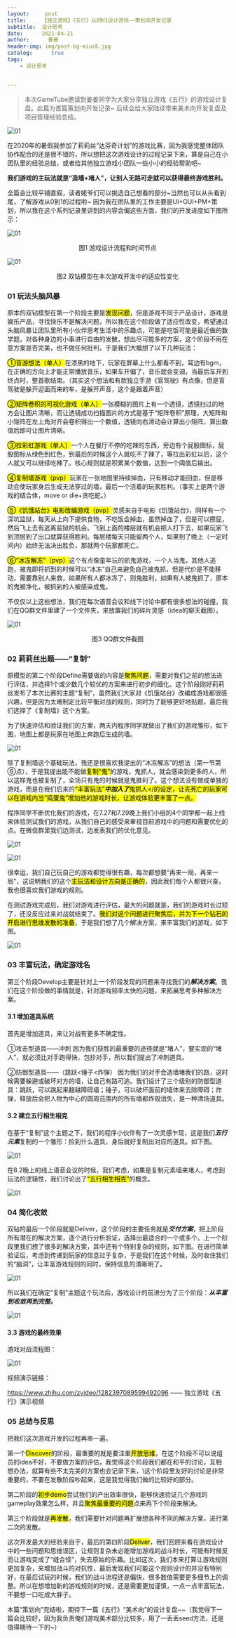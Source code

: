 ```yaml
---
layout:     post
title:     【独立游戏】《五行》从0到1设计游戏——策划向开发记录
subtitle:  设计思考
date:      2021-04-21
author:      姜姜
header-img: img/post-bg-miui6.jpg
catalog: 	  true
tags:
    - 设计思考


---
```


>本次GameTube邀请到姜姜同学为大家分享独立游戏《五行》的游戏设计复盘。此篇为首篇策划向开发记录~ 后续会给大家陆续带来美术向开发复盘及项目管理经验总结。





![01]({{site.baseurl}}/img-post/20210421/01.png)

在2020年的暑假我参加了莉莉丝“达芬奇计划”的游戏比赛，因为我感觉整体团队协作配合的还是很不错的，所以想把这次游戏设计的过程记录下来，算是自己在小团队里的经验总结，或者给其他独立游戏小团队一些小小的经验帮助吧~



**我们游戏的主玩法就是“造墙+堵人”，让别人无路可走就可以获得最终游戏胜利。**



全篇会比较平铺直叙，读者姥爷们可以挑选自己想看的部分~当然也可以从头看到尾，了解游戏从0到1的过程啦~ 因为我在团队里的工作主要是UI+GUI+PM+策划，所以我在这个系列记录里讲到的内容会偏这些方面，我们的开发进度如下图所示：

![01]({{site.baseurl}}/img-post/20210421/02.png)

<center>图1 游戏设计流程和时间节点</center>

![01]({{site.baseurl}}/img-post/20210421/03.png)

<center>图2 双钻模型在本次游戏开发中的适应性变化</center>

### 01 玩法头脑风暴

原本的双钻模型在第一个阶段主要是<mark>发现问题</mark>，但是游戏不同于产品设计，游戏是娱乐产品，寻找快乐不是解决问题，所以我在这个阶段做了适应性改变，希望通过头脑风暴让团队里所有小伙伴思考生活中的乐趣点，可能是吃饭可能是最近做的数学题，对各种身边的小事进行自由的发散，想出尽可能多的方案，这个阶段不用在意方案是否完美，也不做任何批判，于是我们大概想了以下几种玩法：



<mark>①音游想法（单人）</mark>在漆黑的地下，玩家在屏幕上什么都看不到，耳边有bgm，在正确的方向上才能正常播放音乐，如果车开偏了，音乐就会变调，当最后车开到终点时，整首歌结束。（其实这个想法和有款独立手游《盲驾驶》有点像，但是盲驾驶是躲开迎面而来的车，是躲开声音，这个是跟着声音）



<mark>②矩阵卷积的可视化游戏（单人）</mark>一张模糊的图片上有一个透镜，透镜扫过的地方会让图片清晰，而让透镜成功扫描图片的方式是基于“矩阵卷积”原理，大矩阵和小矩阵在左上角对齐会卷积得出一个数值，透镜向右滑动会计算出小矩阵，算出数值后即可让图片清晰。



<mark>③拉彩虹游戏（单人）</mark>一个人在餐厅不停的吃辣的东西，旁边有个屁股图标，屁股图标从绿色到红色，到最后的时候这个人就吃不了辣了，等拉出彩虹以后，这个人就又可以继续吃辣了。核心规则就是积累某个数值，达到一个阈值后输出。



<mark>④复制墙游戏（pvp）</mark>玩家在一张地图里持续掉血，只有移动才能回血，但是移动会使玩家身后生成无法穿过的墙，最后一个活着的玩家胜利。（事实上是两个游戏的结合体，move or die+贪吃蛇。）



<mark>⑤《饥饿站台》电影改编游戏（pvp）</mark>灵感来自于电影《饥饿站台》，同样有一个深坑监狱，每天从上向下提供食物，不吃饭会掉血，虽然掉血了，但是可以攒屁，然后飞上去有逃离监狱的机会。飞到上面的楼层就有机会把人打下去，如果玩家飞到顶层到了出口就算获得胜利。每层楼每天只能留两个人，如果到了晚上（一定时间内）始终无法决出胜负，那就两个玩家都死亡。



<mark>⑥“冰冻解冻”（pvp）</mark>这个有点像童年玩的抓鬼游戏，一个人当鬼，其他人逃跑，被鬼即将抓到的时候可以“冰冻”自己来避免自己被鬼抓，但是代价是不能移动，需要靠别人来救，如果所有人都冰冻了，则鬼胜利，如果有人被鬼抓了，原本的鬼被净化，被抓到的人被感染成鬼。

不仅仅以上这些想法，我们在每次语音会议和线下讨论中都有很多想法的碰撞，我们在QQ群文件里建了一个文件夹，来放置我们的碎片灵感（idea的聊天截图）。

![01]({{site.baseurl}}/img-post/20210421/04.png)

<center>图3 QQ群文件截图</center>

### 02 莉莉丝出题——“复制”

原模型的第二个阶段Define需要做的内容是<mark>聚焦问题</mark>，需要对我们之前的想法进行评估，并选择1个或少数几个较优的方案来进行初步的细化。这个阶段刚好莉莉丝发布了本次比赛的主题“复制”，虽然我们大家对《饥饿站台》改编成游戏都很感兴趣，但是因为太难制定比较平衡对战的规则，同时为了能够更好地贴题，最后我们选择了《复制墙》这个方案。

为了快速评估和验证我们的方案，两天内程序同学就做出了我们的游戏雏形，如下图，地图上都是玩家在地图上奔跑后生成的墙。

![01]({{site.baseurl}}/img-post/20210421/05.png)

除了复制墙这个基础玩法，我还是很喜欢我提出的“冰冻解冻”的想法（第一节第⑥点），于是我提出能不能做<mark>复制“鬼”</mark>的游戏，鬼抓人，就会感染到更多的人，所以这样鬼也被复制了，全场只有鬼的时候就是鬼胜利了。这个想法没有做成单独的游戏，而是在我们后来的<mark>“丰富玩法”***中加入了***鬼抓人</的设定，让先死亡的玩家可以在游戏内当“捣蛋鬼”增加他的游戏时长，让游戏体验更丰富了一点。

程序同学不断优化我们的游戏，在7.27和7.29晚上我们小组的4个同学都一起上线来体验测试我们的游戏，从我们自己的感受来审视目前游戏中的问题和需要优化的点。在微信群里我们边测试，边发表我们的优化意见。

![01]({{site.baseurl}}/img-post/20210421/06.png)

![01]({{site.baseurl}}/img-post/20210421/07.png)

很幸运，我们自己玩自己的游戏都觉得很有趣，每次都想要“再来一局，再来一局”，这说明我们的这个<mark>主玩法和设计方向是正确的</mark>，因此我们每个人都很兴奋，我也很喜欢我们游戏的规则。



在测试游戏完成后，我们对游戏进行评估，最大的问题就是，我们的游戏时长过短了，还没反应过来对战就结束了。<mark>我们对这个问题进行聚焦后，并为下一个钻石的开启进行思维发散的准备</mark>，于是我们想了几个解决方案，来丰富我们的游戏，如下图。

![01]({{site.baseurl}}/img-post/20210421/08.png)

### 03 **丰富玩法，确定游戏名**

第三个阶段Develop主要是针对上一个阶段发现的问题来寻找我们的***解决方案***。我们在这个阶段做的事情就是，针对游戏频率太快的问题，来拓展思考多种解决方案。

#### 3.1 **增加道具系统**

首先是增加道具，来让对战有更多不确定性。

①攻击型道具——冲刺 
因为我们获胜的最重要的途径就是“堵人”，要实现的“堵人”，就必须比对手跑得快，包抄对手，所以我们提出了冲刺道具。

②防御型道具——（跳跃<锤子<炸弹） 
因为我们的对手会造墙堵我们的路，这时候需要躲避或破坏对方的墙，让自己有路可逃。我们设计了三个级别的防御型道具：跳跃，可以跳起来翻越障碍墙；锤子，可以破坏面前的墙体来去除障碍；炸弹，释放后会把人物为中心的圆周范围内的所有墙都炸毁消失，是一种清场道具。

#### **3.2 建立五行相生相克**

在基于“复制”这个主题之下，我们的程序小伙伴有了一次灵感乍现，这是我们***五行元素***复制的一个雏形：捡到什么道具，身后就好复制出对应的道具。如下图。

![01]({{site.baseurl}}/img-post/20210421/09.png)

在8.2晚上的线上语音会议的时候，我们考虑，如果是复制元素墙来堵人，考虑到玩法的逻辑性，我们讨论出了<mark>“五行相生相克”</mark>的概念。

![01]({{site.baseurl}}/img-post/20210421/10.png)

### 04 **简化收敛**

双钻的最后一个阶段就是Deliver，这个阶段的主要任务就是***交付方案***，把上阶段所有潜在的解决方案，逐个进行分析验证，选择出最适合的一个或多个。上一个阶段里我们想了很多的解决方案，其中还有个特别复杂的规则，如下图。在进行简单验证后，考虑到传递到玩家的信息过于复杂，于是我们在这个时候，及时收住我们的“脑洞”，让丰富游戏规则的同时，保持信息的清晰明了。

![01]({{site.baseurl}}/img-post/20210421/11.png)

所以我们在确定“复制”主题这个玩法后，游戏设计的前进分为了三个阶段：***从丰富到收敛再到完整。***

![01]({{site.baseurl}}/img-post/20210421/12.png)

#### 3.3 **游戏的最终效果**

游戏对战流程图：

![01]({{site.baseurl}}/img-post/20210421/13.png)

视频演示链接：

https://www.zhihu.com/zvideo/1282397089599492096 —— 独立游戏《五行》演示视频

### 05 **总结与反思**

把我们这次游戏开发的过程再串一遍。



第一个<mark>Discover</mark>的阶段，最重要的就是要注重<mark>开放思维</mark>，在这个阶段不可以说组员的idea不好，不要做方案的评估，我觉得这个阶段我们都在和平的讨论，互相想办法，就算有些不太完美的方案也会记录下来，\这个阶段里友好的讨论是非常重要的，不要在发散阶段吵起来，这是我觉得我们做的比较好的部分。



第二阶段的<mark>初步demo</mark>尝试我们的产出效率很快，能够快速验证几个游戏的gameplay效果怎么样，并且<mark>聚焦最重要的问题</mark>点来再下个阶段来解决。



第三个阶段就是<mark>再发散</mark>，我们需要针对问题再扩展想各种不同的解决方案，进行第二次的发散。



这次开发最大的经验来自于，最后的第四阶段<mark>Deliver</mark>，我们回顾来看在游戏设计中的一些问题和思维误区，让规则复杂未必能增加游戏的战斗时长，可能有时候反而让游戏变成了“缝合怪”，失去原始的乐趣。比如这次，我们本来打算让游戏规则更加复杂，来增加战斗的对抗性，最后发现我们可能这个规则设计的并没有特别好，在最后试玩的时候，我们的战斗流程还是偏快，很多数值需要更多细节上的调整。所以在想增加新的游戏规则的时候，还是需要更加谨慎，一点一点丰富玩法，不要想一口吃成大胖子。



本篇“策划向”完结啦，期待下一篇《五行》“美术向”的设计复盘~~（我觉得下一篇会比较好，因为我负责俺们游戏美术部分比较多，用了一丢丢seed方法，还是值得期待一下的~）



